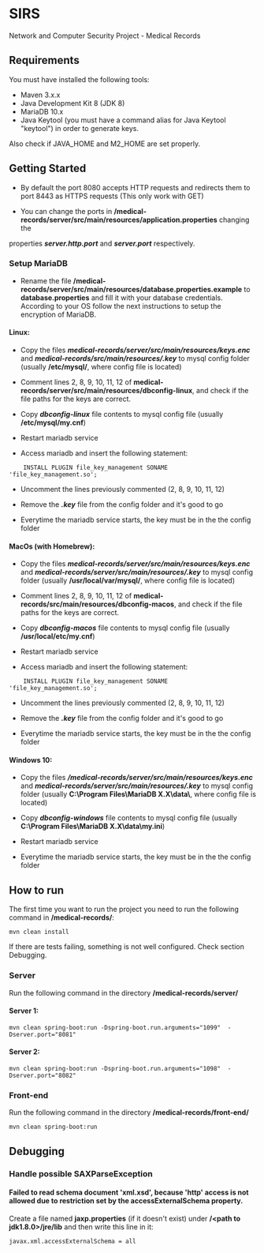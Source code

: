 # SIRS

Network and Computer Security Project - Medical Records

## Requirements
You must have installed the following tools:
- Maven 3.x.x 
- Java Development Kit 8 (JDK 8)
- MariaDB 10.x
- Java Keytool (you must have a command alias for Java Keytool "keytool") in order to generate keys.

Also check if JAVA_HOME and M2_HOME are set properly.

## Getting Started

- By default the port 8080 accepts HTTP requests and redirects them to port 8443 as HTTPS requests (This only work with GET)

- You can change the ports in **/medical-records/server/src/main/resources/application.properties** changing the

properties **_server.http.port_** and **_server.port_** respectively.


### Setup MariaDB

- Rename the file **/medical-records/server/src/main/resources/database.properties.example** to 
**database.properties** and fill it with your database credentials. According to your OS follow
the next instructions to setup the encryption of MariaDB.

#### Linux:

- Copy the files ***medical-records/server/src/main/resources/keys.enc*** and ***medical-records/src/main/resources/.key*** to mysql config folder (usually **/etc/mysql/**, where config file is located)

- Comment lines 2, 8, 9, 10, 11, 12 of **medical-records/server/src/main/resources/dbconfig-linux**, and check if the file paths for the keys are correct.

- Copy ***dbconfig-linux*** file contents to mysql config file (usually **/etc/mysql/my.cnf**)

- Restart mariadb service

- Access mariadb and insert the following statement:
```
	INSTALL PLUGIN file_key_management SONAME 'file_key_management.so';
```

- Uncomment the lines previously commented (2, 8, 9, 10, 11, 12)

- Remove the ***.key*** file from the config folder and it's good to go

- Everytime the mariadb service starts, the key must be in the the config folder

#### MacOs (with Homebrew):

- Copy the files ***medical-records/server/src/main/resources/keys.enc*** and ***medical-records/server/src/main/resources/.key*** to mysql config folder (usually **/usr/local/var/mysql/**, where config file is located)

- Comment lines 2, 8, 9, 10, 11, 12 of **medical-records/src/main/resources/dbconfig-macos**, and check if the file paths for the keys are correct.

- Copy ***dbconfig-macos*** file contents to mysql config file (usually **/usr/local/etc/my.cnf**)

- Restart mariadb service

- Access mariadb and insert the following statement:
```
	INSTALL PLUGIN file_key_management SONAME 'file_key_management.so';
```

- Uncomment the lines previously commented (2, 8, 9, 10, 11, 12)

- Remove the ***.key*** file from the config folder and it's good to go

- Everytime the mariadb service starts, the key must be in the the config folder

#### Windows 10:

- Copy the files ***/medical-records/server/src/main/resources/keys.enc*** and ***medical-records/server/src/main/resources/.key*** 
to mysql config folder (usually **C:\Program Files\MariaDB X.X\data\\**, where config file is located)

- Copy ***dbconfig-windows*** file contents to mysql config file (usually **C:\Program Files\MariaDB X.X\data\my.ini**)

- Restart mariadb service

- Everytime the mariadb service starts, the key must be in the the config folder

## How to run
The first time you want to run the project you need to run the following command in **/medical-records/**:

```
mvn clean install
```

If there are tests failing, something is not well configured. Check section Debugging.

### Server
Run the following command in the directory **/medical-records/server/** 
#### Server 1:

```
mvn clean spring-boot:run -Dspring-boot.run.arguments="1099"  -Dserver.port="8081"
```

#### Server 2:

```
mvn clean spring-boot:run -Dspring-boot.run.arguments="1098"  -Dserver.port="8082"
```


### Front-end
Run the following command in the directory **/medical-records/front-end/**

```
mvn clean spring-boot:run
```


## Debugging
### Handle possible SAXParseException

#### Failed to read schema document 'xml.xsd', because 'http' access is not allowed due to restriction set by the accessExternalSchema property.
Create a file named **jaxp.properties** (if it doesn't exist) under **/\<path to jdk1.8.0>/jre/lib** and then write this line in it:
```
javax.xml.accessExternalSchema = all
```
